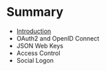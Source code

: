 # Summary

* [Introduction](docs/README.md)
* OAuth2 and OpenID Connect
* JSON Web Keys
* Access Control
* Social Logon

